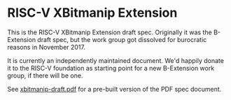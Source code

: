# RISC-V XBitmanip Extension

This is the RISC-V XBitmanip Extension draft spec. Originally it was the
B-Extension draft spec, but the work group got dissolved for burocratic
reasons in November 2017.

It is currently an independently maintained document. We'd happily donate
it to the RISC-V foundation as starting point for a new B-Extension work
group, if there will be one.

See [xbitmanip-draft.pdf](xbitmanip-draft.pdf) for a pre-built version
of the PDF spec document.
